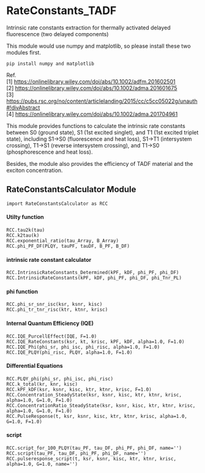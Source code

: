 # RateConstants_TADF
Intrinsic rate constants extraction for thermally activated delayed fluorescence (two delayed components)

This module would use numpy and matplotlib, so please install these two modules first.

    pip install numpy and matplotlib

Ref.<br/>
[1] https://onlinelibrary.wiley.com/doi/abs/10.1002/adfm.201602501 <br/>
[2] https://onlinelibrary.wiley.com/doi/abs/10.1002/adma.201601675 <br/>
[3] https://pubs.rsc.org/no/content/articlelanding/2015/cc/c5cc05022g/unauth#!divAbstract <br/>
[4] https://onlinelibrary.wiley.com/doi/abs/10.1002/adma.201704961 <br/>

This module provides functions to calculate the intrinsic rate constants between S0 (ground state), S1 (1st excited singlet), and T1 (1st excited triplet state), including S1->S0 (fluorescence and heat loss), S1->T1 (intersystem crossing), T1->S1 (reverse intersystem crossing), and T1->S0 (phosphorescence and heat loss).

Besides, the module also provides the efficiency of TADF material and the exciton concentration.

## RateConstantsCalculator Module

    import RateConstantsCalculator as RCC
    
#### Utilty function
`RCC.tau2k(tau)`<br/>
`RCC.k2tau(k)`<br/>
`RCC.exponential_ratio(tau_Array, B_Array)`<br/>
`RCC.phi_PF_DF(PLQY, tauPF, tauDF, B_PF, B_DF)`<br/>

#### intrinsic rate constant calculator
`RCC.IntrinsicRateConstants_Determined(kPF, kDF, phi_PF, phi_DF)`<br/>
`RCC.IntrinsicRateConstants(kPF, kDF, phi_PF, phi_DF, phi_Tnr_PL)`<br/>

#### phi function
`RCC.phi_sr_snr_isc(ksr, ksnr, kisc)`<br/>
`RCC.phi_tr_tnr_risc(ktr, ktnr, krisc)`<br/>

#### Internal Quantum Efficiency (IQE)
`RCC.IQE_PurcellEffect(IQE, F=1.0)`<br/>
`RCC.IQE_RateConstants(ksr, kt, krisc, kPF, kDF, alpha=1.0, F=1.0)`<br/>
`RCC.IQE_Phi(phi_sr, phi_isc, phi_risc, alpha=1.0, F=1.0)`<br/>
`RCC.IQE_PLQY(phi_risc, PLQY, alpha=1.0, F=1.0)`<br/>

#### Differential Equations
`RCC.PLQY_phi(phi_sr, phi_isc, phi_risc)`<br/>
`RCC.k_total(kr, knr, kisc)`<br/>
`RCC.kPF_kDF(ksr, ksnr, kisc, ktr, ktnr, krisc, F=1.0)`<br/>
`RCC.Concentration_SteadyState(ksr, ksnr, kisc, ktr, ktnr, krisc, alpha=1.0, G=1.0, F=1.0)`<br/>
`RCC.ConcentrationRatio_SteadyState(ksr, ksnr, kisc, ktr, ktnr, krisc, alpha=1.0, G=1.0, F=1.0)`<br/>
`RCC.PulseResponse(t, ksr, ksnr, kisc, ktr, ktnr, krisc, alpha=1.0, G=1.0, F=1.0)`<br/>

#### script
`RCC.script_for_100_PLQY(tau_PF, tau_DF, phi_PF, phi_DF, name='')`<br/>
`RCC.script(tau_PF, tau_DF, phi_PF, phi_DF, name='')`<br/>
`RCC.pulseresponse_script(t, ksr, ksnr, kisc, ktr, ktnr, krisc, alpha=1.0, G=1.0, name='')`<br/>



